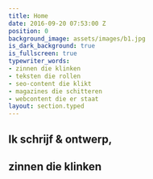 ```yaml
---
title: Home
date: 2016-09-20 07:53:00 Z
position: 0
background_image: assets/images/b1.jpg
is_dark_background: true
is_fullscreen: true
typewriter_words:
- zinnen die klinken
- teksten die rollen
- seo-content die klikt
- magazines die schitteren
- webcontent die er staat
layout: section.typed
---
```


## Ik schrijf & ontwerp,

## <span id="typed">zinnen die klinken</span>

